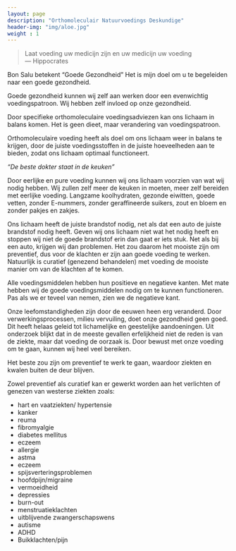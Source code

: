 ```yaml
---
layout: page
description: "Orthomoleculair Natuurvoedings Deskundige"
header-img: "img/aloe.jpg"
weight : 1
---
```


> Laat voeding uw medicijn zijn en uw medicijn uw voeding <br> — Hippocrates

Bon Salu betekent “Goede Gezondheid”
Het is mijn doel om u te begeleiden naar een goede gezondheid.

Goede gezondheid kunnen wij zelf aan werken door een evenwichtig voedingspatroon. Wij hebben zelf invloed op onze gezondheid.

Door specifieke orthomoleculaire voedingsadviezen kan ons lichaam in balans komen. Het is geen dieet, maar verandering van voedingspatroon.

Orthomoleculaire voeding heeft als doel om ons lichaam weer in balans te krijgen, door de juiste voedingsstoffen in de juiste hoeveelheden aan te bieden, zodat ons lichaam optimaal functioneert.

*“De beste dokter staat in de keuken”*

Door eerlijke en pure voeding kunnen wij ons lichaam voorzien van wat wij nodig hebben. Wij zullen zelf meer de keuken in moeten, meer zelf bereiden met eerlijke voeding.
Langzame koolhydraten, gezonde eiwitten, goede vetten, zonder       E-nummers, zonder geraffineerde suikers, zout en bloem en zonder pakjes en zakjes.

Ons lichaam heeft de juiste brandstof nodig, net als dat een auto de juiste brandstof nodig heeft. Geven wij ons lichaam niet wat het nodig heeft en stoppen wij niet de goede brandstof erin dan gaat er iets stuk. Net als bij een auto, krijgen wij dan problemen. Het zou daarom het mooiste zijn om preventief, dus voor de klachten er zijn aan goede voeding te werken. Natuurlijk is curatief (genezend behandelen) met voeding  de mooiste manier om van de klachten af te komen.

Alle voedingsmiddelen hebben hun positieve en negatieve kanten. Met mate hebben wij de goede voedingsmiddelen nodig om te kunnen functioneren. Pas als we er teveel van nemen, zien we de negatieve kant.

Onze leefomstandigheden zijn door de eeuwen heen erg veranderd. Door verwerkingsprocessen, milieu vervuiling, doet onze gezondheid geen goed. Dit heeft helaas geleid tot lichamelijke en geestelijke aandoeningen. Uit onderzoek blijkt dat in de meeste gevallen erfelijkheid niet de reden is van de ziekte, maar dat voeding de oorzaak is. Door bewust met onze voeding om te gaan, kunnen wij heel veel bereiken.

Het beste zou zijn om preventief te werk te gaan, waardoor ziekten en kwalen buiten de deur blijven.

Zowel preventief als curatief kan er gewerkt worden aan het verlichten of genezen van westerse ziekten zoals:

- hart en vaatziekten/ hypertensie
- kanker
- reuma
- fibromyalgie
- diabetes mellitus
- eczeem
- allergie
- astma
- eczeem
- spijsverteringsproblemen
- hoofdpijn/migraine
- vermoeidheid
- depressies
- burn-out
- menstruatieklachten
- uitblijvende zwangerschapswens
- autisme
- ADHD
- Buikklachten/pijn
